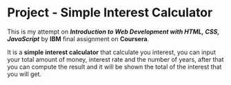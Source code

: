 # Project - Simple Interest Calculator

This is my attempt on ***Introduction to Web Development with HTML, CSS, JavaScript*** by **IBM** final assignment on **Coursera**.

It is a **simple interest calculator** that calculate you interest, you can input your total amount of money, interest rate and the number of years, after that you can compute the result and it will be shown the total of the interest that you will get.
